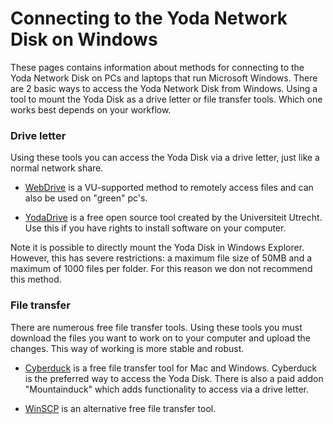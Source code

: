 # Connecting to the Yoda Network Disk on Windows

These pages contains information about methods for connecting to
the Yoda Network Disk on PCs and laptops that run Microsoft Windows. There are 2 basic ways to access the Yoda Network 
Disk from Windows. Using a tool to mount the Yoda Disk as a drive letter or file transfer tools. Which one works best
 depends on your workflow.
### Drive letter
Using these tools you can access the Yoda Disk via a drive letter, just like a normal network share.

- [WebDrive](yoda-disk-webdrive.md) is a VU-supported method to remotely access files and can also be used on "green"
pc's.

- [YodaDrive](yoda-disk-yodadrive.md) is a free open source tool created by the Universiteit Utrecht. Use this if you
have rights to install software on your computer.

Note it is possible to directly mount the Yoda Disk in Windows Explorer. However, this has severe restrictions: a maximum
file size of 50MB and a maximum of 1000 files per folder. For this reason we don not recommend this method. 


### File transfer
There are numerous free file transfer tools. Using these tools you must download the files you want to work on to 
your computer and upload the changes. This way of working is more stable and robust. 

- [Cyberduck](yoda-disk-cyberduck.md) is a free file transfer tool for Mac and Windows. Cyberduck is the preferred
way to access the Yoda Disk. There is also a paid addon "Mountainduck" which adds functionality to access via a drive 
letter.

- [WinSCP](yoda-disk-winscp.md) is an alternative free file transfer tool.
